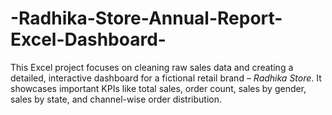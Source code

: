 # -Radhika-Store-Annual-Report-Excel-Dashboard-
This Excel project focuses on cleaning raw sales data and creating a detailed, interactive dashboard for a fictional retail brand – *Radhika Store*. It showcases important KPIs like total sales, order count, sales by gender, sales by state, and channel-wise order distribution.
